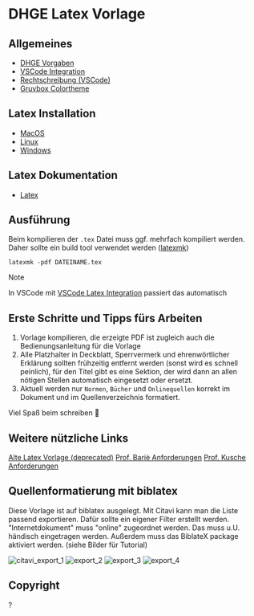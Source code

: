 # DHGE Latex Vorlage

## Allgemeines

- [DHGE Vorgaben](https://www.dhge.de/DHGE/dam/jcr:6e5d8217-0965-42fe-8982-c7515c12f0b9/Hinweise_und_Empfehlungen_schr_Arb_Technik_Gera_2023.pdf)
- [VSCode Integration](https://marketplace.visualstudio.com/items?itemName=James-Yu.latex-workshop)
- [Rechtschreibung (VSCode)](https://marketplace.visualstudio.com/items?itemName=ltex-plus.vscode-ltex-plus)
- [Gruvbox Colortheme](https://marketplace.visualstudio.com/items?itemName=jdinhlife.gruvbox)

## Latex Installation

* [MacOS](https://www.tug.org/mactex/)
* [Linux](https://wiki.debian.org/Latex)
* [Windows](https://miktex.org/)

## Latex Dokumentation

* [Latex](https://www.latex-project.org/help/documentation/)


## Ausführung

Beim kompilieren der `.tex` Datei muss ggf. mehrfach kompiliert werden.
Daher sollte ein build tool verwendet werden ([latexmk](https://ctan.org/pkg/latexmk/))

```
latexmk -pdf DATEINAME.tex
```
> [!NOTE]
> In VSCode mit [VSCode Latex Integration](https://marketplace.visualstudio.com/items?itemName=James-Yu.latex-workshop) passiert das automatisch

## Erste Schritte und Tipps fürs Arbeiten

1. Vorlage kompilieren, die erzeigte PDF ist zugleich auch die Bedienungsanleitung für die Vorlage
2. Alle Platzhalter in Deckblatt, Sperrvermerk und ehrenwörtlicher Erklärung sollten frühzeitig entfernt werden (sonst wird es schnell peinlich), für den Titel gibt es eine Sektion, der wird dann an allen nötigen Stellen automatisch eingesetzt oder ersetzt.
3. Aktuell werden nur `Normen`, `Bücher` und `Onlinequellen` korrekt im Dokument und im Quellenverzeichnis formatiert.

Viel Spaß beim schreiben 🚀

## Weitere nützliche Links

[Alte Latex Vorlage (deprecated)](https://github.com/RvNovae/dhge-latex/issues)
[Prof. Bariè Anforderungen](https://github.com/DanielBarie/HinweiseAnfertigungArbeiten)
[Prof. Kusche Anforderungen](https://www.computerix.info/)

## Quellenformatierung mit biblatex

Diese Vorlage ist auf biblatex ausgelegt. 
Mit Citavi kann man die Liste passend exportieren. 
Dafür sollte ein eigener Filter erstellt werden.
"Internetdokument" muss "online" zugeordnet werden. Das muss u.U. händisch eingetragen werden.
Außerdem muss das BiblateX package aktiviert werden.
(siehe Bilder für Tutorial)

![citavi_export_1](https://github.com/user-attachments/assets/4f6653e8-03a0-4bc9-a929-ad17dcc1363d)
![export_2](https://github.com/user-attachments/assets/03fccbd5-e1e0-432e-8f07-464d60f9fbfc)
![export_3](https://github.com/user-attachments/assets/85b778fe-6535-40b5-9202-b5daadd976b7)
![export_4](https://github.com/user-attachments/assets/a87fca92-0959-4fc1-a0f0-a48cfe256f6b)

## Copyright

?
